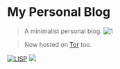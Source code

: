 # My Personal Blog
> A minimalist personal blog.
![1](https://github.com/cristiancmoises/cristiancmoises.github.io/assets/86272521/6bae7332-76fd-4e5b-9b27-8a7761b1761d)


> Now hosted on [Tor](http://secopscj53y6qltbysxt2bhnr2ohwzi6bh6wbxonycgc6tdemj4xkmyd.onion/) too.

<a href="https://www.gnu.org/software/guile/"><img src="https://luis-felipe.gitlab.io/media/badges/gnu-guile-made.svg" alt="LISP"></a>
<img src="https://i.imgur.com/GHX6W1j.png">
